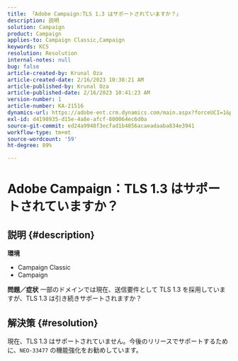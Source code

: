 ```yaml
---
title: 「Adobe Campaign:TLS 1.3 はサポートされていますか？」
description: 説明
solution: Campaign
product: Campaign
applies-to: Campaign Classic,Campaign
keywords: KCS
resolution: Resolution
internal-notes: null
bug: false
article-created-by: Krunal Oza
article-created-date: 2/16/2023 10:38:21 AM
article-published-by: Krunal Oza
article-published-date: 2/16/2023 10:41:23 AM
version-number: 1
article-number: KA-21516
dynamics-url: https://adobe-ent.crm.dynamics.com/main.aspx?forceUCI=1&pagetype=entityrecord&etn=knowledgearticle&id=12b1b402-e6ad-ed11-aad1-6045bd006793
exl-id: d4198935-d15e-4a8e-afcf-800064ec6d0a
source-git-commit: ed24a9948f3ecfad1b4856acaeadaaba834e3941
workflow-type: tm+mt
source-wordcount: '59'
ht-degree: 89%

---
```


# Adobe Campaign：TLS 1.3 はサポートされていますか？

## 説明 {#description}

<b>環境</b>
- Campaign Classic
- Campaign



<b>問題／症状</b>
一部のドメインでは現在、送信要件として TLS 1.3 を採用していますが、TLS 1.3 は引き続きサポートされますか？


## 解決策 {#resolution}


現在、TLS 1.3 はサポートされていません。今後のリリースでサポートするために、`NEO-33477` の機能強化をお勧めしています。
